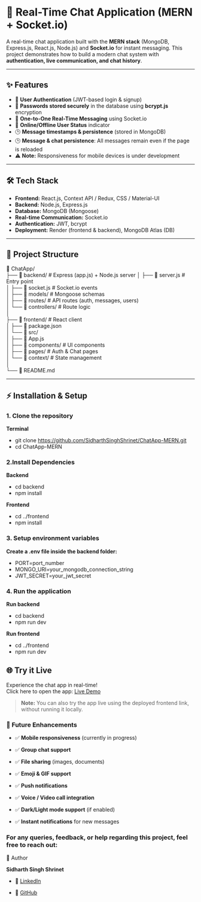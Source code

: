 # 💬 Real-Time Chat Application (MERN + Socket.io)

A real-time chat application built with the **MERN stack** (MongoDB, Express.js, React.js, Node.js) and **Socket.io** for instant messaging.
This project demonstrates how to build a modern chat system with **authentication, live communication, and chat history**.

---

## ✨ Features
- 🔐 **User Authentication** (JWT-based login & signup)
- 🔑 **Passwords stored securely** in the database using **bcrypt.js** encryption  
- 💬 **One-to-One Real-Time Messaging** using Socket.io
- 👥 **Online/Offline User Status** indicator
- 🕒 **Message timestamps & persistence** (stored in MongoDB)
- 🕒 **Message & chat persistence**: All messages remain even if the page is reloaded  
- ⚠️ **Note:** Responsiveness for mobile devices is under development

---

## 🛠️ Tech Stack
- **Frontend:** React.js, Context API / Redux, CSS / Material-UI  
- **Backend:** Node.js, Express.js  
- **Database:** MongoDB (Mongoose)  
- **Real-time Communication:** Socket.io  
- **Authentication:** JWT, bcrypt  
- **Deployment:** Render (frontend & backend), MongoDB Atlas (DB)

---

## 📂 Project Structure

📁 ChatApp/  
├── 📁 backend/                # Express (app.js) + Node.js server
│   ├── 📄 server.js           # Entry point  
│   ├── 📄 socket.js           # Socket.io events  
│   ├── 📁 models/             # Mongoose schemas  
│   ├── 📁 routes/             # API routes (auth, messages, users)  
│   └── 📁 controllers/        # Route logic  
│  
├── 📁 frontend/               # React client  
│   ├── 📄 package.json  
│   └── 📁 src/  
│       ├── 📄 App.js  
│       ├── 📁 components/     # UI components  
│       ├── 📁 pages/          # Auth & Chat pages  
│       └── 📁 context/        # State management  
│  
└── 📄 README.md  

---

## ⚡ Installation & Setup

### 1. Clone the repository
**Terminal**
- git clone https://github.com/SidharthSinghShrinet/ChatApp-MERN.git
- cd ChatApp-MERN

### 2.Install Dependencies
**Backend**
- cd backend
- npm install

**Frontend**
- cd ../frontend
- npm install

### 3. Setup environment variables

**Create a .env file inside the backend folder:**

- PORT=port_number
- MONGO_URI=your_mongodb_connection_string
- JWT_SECRET=your_jwt_secret

### 4. Run the application
**Run backend**
- cd backend
- npm run dev

**Run frontend**
- cd ../frontend
- npm run dev

## 🌐 Try it Live
Experience the chat app in real-time!  
Click here to open the app: [Live Demo](https://chatapp-mern-3xqn.onrender.com/login)

> **Note:** You can also try the app live using the deployed frontend link, without running it locally.


### 📌 Future Enhancements

- ✅ **Mobile responsiveness** (currently in progress)

- ✅ **Group chat support**

- ✅ **File sharing** (images, documents)

- ✅ **Emoji & GIF support**

- ✅ **Push notifications**

- ✅ **Voice / Video call integration**

- ✅ **Dark/Light mode support** (if enabled)

- ✅ **Instant notifications** for new messages

### For any queries, feedback, or help regarding this project, feel free to reach out: 
👤 Author

**Sidharth Singh Shrinet**
- 💼 [LinkedIn](https://www.linkedin.com/in/sidharth-singh-b3aaa623b)

- 🐙 [GitHub](https://github.com/SidharthSinghShrinet)
